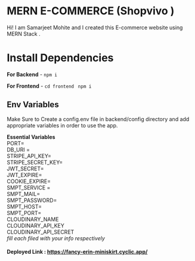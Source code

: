 # MERN E-COMMERCE (Shopvivo )

Hi! I am Samarjeet Mohite and I created this E-commerce website using MERN Stack .


# Install Dependencies

**For Backend** - `npm i`

**For Frontend** - `cd frontend` ` npm i`

## Env Variables

Make Sure to Create a config.env file in backend/config directory and add appropriate variables in order to use the app.

**Essential Variables**  
PORT=  
DB_URI =  
STRIPE_API_KEY=  
STRIPE_SECRET_KEY=  
JWT_SECRET=  
JWT_EXPIRE=  
COOKIE_EXPIRE=  
SMPT_SERVICE =  
SMPT_MAIL=  
SMPT_PASSWORD=  
SMPT_HOST=  
SMPT_PORT=  
CLOUDINARY_NAME  
CLOUDINARY_API_KEY  
CLOUDINARY_API_SECRET    
_fill each filed with your info respectively_

#### Deployed Link : https://fancy-erin-miniskirt.cyclic.app/
